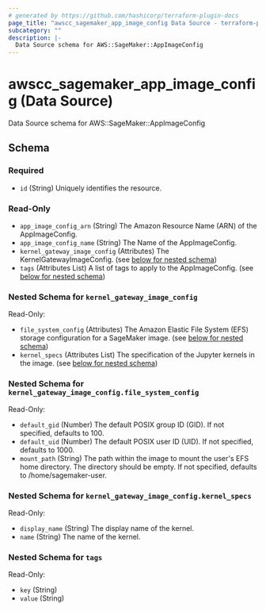 ```yaml
---
# generated by https://github.com/hashicorp/terraform-plugin-docs
page_title: "awscc_sagemaker_app_image_config Data Source - terraform-provider-awscc"
subcategory: ""
description: |-
  Data Source schema for AWS::SageMaker::AppImageConfig
---
```


# awscc_sagemaker_app_image_config (Data Source)

Data Source schema for AWS::SageMaker::AppImageConfig



<!-- schema generated by tfplugindocs -->
## Schema

### Required

- `id` (String) Uniquely identifies the resource.

### Read-Only

- `app_image_config_arn` (String) The Amazon Resource Name (ARN) of the AppImageConfig.
- `app_image_config_name` (String) The Name of the AppImageConfig.
- `kernel_gateway_image_config` (Attributes) The KernelGatewayImageConfig. (see [below for nested schema](#nestedatt--kernel_gateway_image_config))
- `tags` (Attributes List) A list of tags to apply to the AppImageConfig. (see [below for nested schema](#nestedatt--tags))

<a id="nestedatt--kernel_gateway_image_config"></a>
### Nested Schema for `kernel_gateway_image_config`

Read-Only:

- `file_system_config` (Attributes) The Amazon Elastic File System (EFS) storage configuration for a SageMaker image. (see [below for nested schema](#nestedatt--kernel_gateway_image_config--file_system_config))
- `kernel_specs` (Attributes List) The specification of the Jupyter kernels in the image. (see [below for nested schema](#nestedatt--kernel_gateway_image_config--kernel_specs))

<a id="nestedatt--kernel_gateway_image_config--file_system_config"></a>
### Nested Schema for `kernel_gateway_image_config.file_system_config`

Read-Only:

- `default_gid` (Number) The default POSIX group ID (GID). If not specified, defaults to 100.
- `default_uid` (Number) The default POSIX user ID (UID). If not specified, defaults to 1000.
- `mount_path` (String) The path within the image to mount the user's EFS home directory. The directory should be empty. If not specified, defaults to /home/sagemaker-user.


<a id="nestedatt--kernel_gateway_image_config--kernel_specs"></a>
### Nested Schema for `kernel_gateway_image_config.kernel_specs`

Read-Only:

- `display_name` (String) The display name of the kernel.
- `name` (String) The name of the kernel.



<a id="nestedatt--tags"></a>
### Nested Schema for `tags`

Read-Only:

- `key` (String)
- `value` (String)

